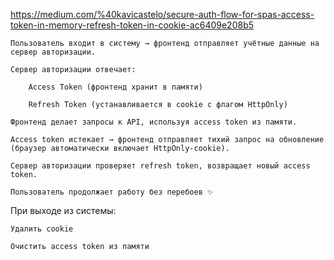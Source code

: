 https://medium.com/%40kavicastelo/secure-auth-flow-for-spas-access-token-in-memory-refresh-token-in-cookie-ac6409e208b5

    Пользователь входит в систему → фронтенд отправляет учётные данные на сервер авторизации.

    Сервер авторизации отвечает:

        Access Token (фронтенд хранит в памяти)

        Refresh Token (устанавливается в cookie с флагом HttpOnly)

    Фронтенд делает запросы к API, используя access token из памяти.

    Access token истекает → фронтенд отправляет тихий запрос на обновление (браузер автоматически включает HttpOnly-cookie).

    Сервер авторизации проверяет refresh token, возвращает новый access token.

    Пользователь продолжает работу без перебоев ✨

При выходе из системы:

    Удалить cookie

    Очистить access token из памяти